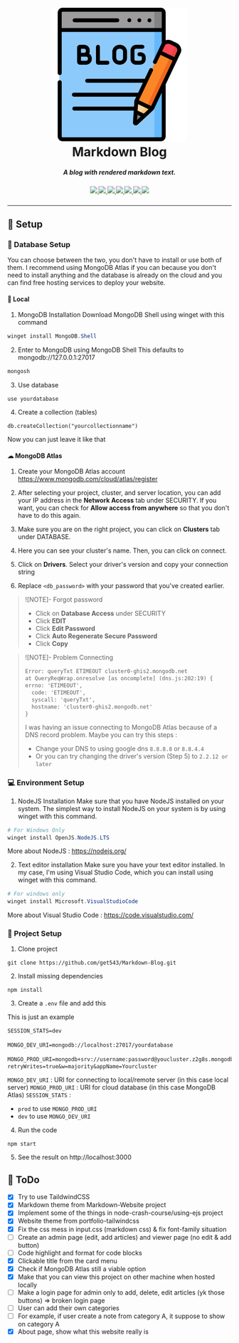 <h1 align="center">
  <br>
  <img
    src="./public/img/blog.png"
    width="300px"
  >
  <br>
  Markdown Blog
</h1>

<h5 align="center">
    A blog with rendered markdown text.</a>
</h5>

<h5 align="center">
<a href="https://nodejs.org">
    <img src="https://img.shields.io/badge/javascript-nodejs-green?style=plastic?&logo=nodedotjs">
</a>

<a href="https://www.npmjs.com/package/mongoose">
    <img src="https://img.shields.io/badge/database-mongodb-mongodb?style=plastic?&logo=mongodb">
</a>

<a href="https://www.npmjs.com/package/prettier">
    <img src="https://img.shields.io/badge/code_style-prettier-ff69b4.svg?style=plastic&logo=prettier">
</a>

<a href="https://www.npmjs.com/package/eslint">
    <img src="https://img.shields.io/badge/lint-eslint-blueviolet?style=plastic&logo=eslint">
</a>

<a href="https://www.npmjs.com/package/dotenv">
    <img src="https://img.shields.io/badge/environment%20variables-.env-ECD53F?style=plastic?&logo=dotenv">
</a>

<a href="https://www.npmjs.com/package/express">
    <img src="https://img.shields.io/badge/template%20engine-express-white?style=plastic?&logo=express">
</a>

<a href="https://www.npmjs.com/package/marked">
    <img src="https://img.shields.io/badge/renderer-marked-white?style=plastic?&logo=markdown">
</a>
</h5>

---

## 📐 Setup

### 📅 Database Setup

You can choose between the two, you don't have to install or use both of them.
I recommend using MongoDB Atlas if you can because you don't need to install anything
and the database is already on the cloud and you can find free hosting services to deploy your website.

#### 🔻 Local

1. MongoDB Installation
Download MongoDB Shell using winget with this command
```powershell
winget install MongoDB.Shell
```

2. Enter to MongoDB using MongoDB Shell
This defaults to mongodb://127.0.0.1:27017
```powershell
mongosh
```

3. Use database 
```
use yourdatabase
```

4. Create a collection (tables)
```
db.createCollection("yourcollectionname")
```
Now you can just leave it like that

#### ☁ MongoDB Atlas

1. Create your MongoDB Atlas account
https://www.mongodb.com/cloud/atlas/register

2. After selecting your project, cluster, and server location, you can add your IP address in the **Network Access** tab under SECURITY. If you want, you can check for **Allow access from anywhere** so that you don't have to do this again.

3. Make sure you are on the right project, you can click on **Clusters** tab under DATABASE.

4. Here you can see your cluster's name. Then, you can click on connect.

5. Click on **Drivers**. Select your driver's version and copy your connection string

6. Replace `<db_password>` with your password that you've created earlier.

> ![NOTE]- Forgot password
> - Click on **Database Access** under SECURITY
> - Click **EDIT**
> - Click **Edit Password**
> - Click **Auto Regenerate Secure Password**
> - Click **Copy** 

> ![NOTE]- Problem Connecting
> ```
> Error: queryTxt ETIMEOUT cluster0-ghis2.mongodb.net
> at QueryReqWrap.onresolve [as oncomplete] (dns.js:202:19) {
> errno: 'ETIMEOUT',
>   code: 'ETIMEOUT',
>   syscall: 'queryTxt',
>   hostname: 'cluster0-ghis2.mongodb.net'
> }
> ```
> I was having an issue connecting to MongoDB Atlas because of a DNS record problem. Maybe you can try this steps :
> - Change your DNS to using google dns `8.8.8.8` or `8.8.4.4`
> - Or you can try changing the driver's version (Step 5) to `2.2.12 or later`

### 💻 Environment Setup

1. NodeJS Installation
Make sure that you have NodeJS installed on your system.
The simplest way to install NodeJS on your system is by using winget with this command.
```powershell
# For Windows Only
winget install OpenJS.NodeJS.LTS
```
More about NodeJS : https://nodejs.org/

2. Text editor installation
Make sure you have your text editor installed. In my case, I'm using Visual Studio Code, which you can install using winget with this command.
```powershell
# For windows only
winget install Microsoft.VisualStudioCode
```
More about Visual Studio Code : https://code.visualstudio.com/

### 📁 Project Setup

1. Clone project
```
git clone https://github.com/get543/Markdown-Blog.git
```

2. Install missing dependencies
```
npm install
```

3. Create a `.env` file and add this

This is just an example
```
SESSION_STATS=dev

MONGO_DEV_URI=mongodb://localhost:27017/yourdatabase

MONGO_PROD_URI=mongodb+srv://username:password@youcluster.z2g8s.mongodb.net/yourdatabase?retryWrites=true&w=majority&appName=Yourcluster
```
`MONGO_DEV_URI` : URI for connecting to local/remote server (in this case local server)
`MONGO_PROD_URI` : URI for cloud database (in this case MongoDB Atlas)
`SESSION_STATS` : 
- `prod` to use `MONGO_PROD_URI`
- `dev` to use `MONGO_DEV_URI`

4. Run the code
```
npm start
```

5. See the result on http://localhost:3000

## 📃 ToDo

- [x] Try to use TaildwindCSS
- [x] Markdown theme from Markdown-Website project
- [x] Implement some of the things in node-crash-course/using-ejs project
- [x] Website theme from portfolio-tailwindcss
- [x] Fix the css mess in input.css (markdown css) & fix font-family situation
- [ ] Create an admin page (edit, add articles) and viewer page (no edit & add button)
- [ ] Code highlight and format for code blocks
- [x] Clickable title from the card menu
- [x] Check if MongoDB Atlas still a viable option
- [x] Make that you can view this project on other machine when hosted locally
- [ ] Make a login page for admin only to add, delete, edit articles (yk those buttons) => broken login page
- [ ] User can add their own categories
- [ ] For example, if user create a note from category A, it suppose to show on category A
- [x] About page, show what this website really is
